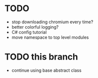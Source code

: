 # TODO

- stop downloading chromium every time?
- better colorful logging?
- C# config tutorial
- move namespace to top level modules

# TODO this branch
- continue using base abstract class
